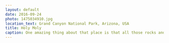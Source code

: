```yaml
---
layout: default
date: 2016-09-24
photo: 1475034910.jpg
location_text: Grand Canyon National Park, Arizona, USA
title: Holy Moly
caption: One amazing thing about that place is that all those rocks and/or cliffs are at the same heights. Those are not mountains coming from the ground. The river is digging into the earth and now creates this giantic hole!
---
```

